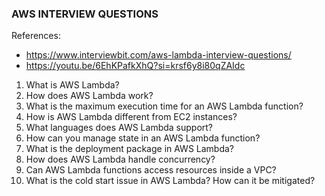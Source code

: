 ### AWS INTERVIEW QUESTIONS

References:
- https://www.interviewbit.com/aws-lambda-interview-questions/
- https://youtu.be/6EhKPafkXhQ?si=krsf6y8i80qZAIdc

1. What is AWS Lambda?
2. How does AWS Lambda work?
3. What is the maximum execution time for an AWS Lambda function?
4. How is AWS Lambda different from EC2 instances?
5. What languages does AWS Lambda support?
6. How can you manage state in an AWS Lambda function?
7. What is the deployment package in AWS Lambda?
8. How does AWS Lambda handle concurrency?
9. Can AWS Lambda functions access resources inside a VPC?
10. What is the cold start issue in AWS Lambda? How can it be mitigated?
